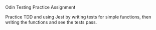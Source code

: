 Odin Testing Practice Assignment

Practice TDD and using Jest by writing tests for simple functions, then writing the functions and see the tests pass.